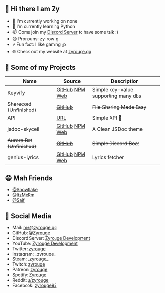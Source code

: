 ## 👋 Hi there I am Zy

- 🔭 I'm currently working on none
- 🌱 I’m currently learning Python
- 📫 Come join my [Discord Server](https://zyrouge.gq/discord) to have some talk :)
- 😄 Pronouns: zy-row-g
- ⚡ Fun fact: I like gaming ;p
- 🌐 Check out my website at [zyrouge.gq](https://zyrouge.gq/)

## 🚧 Some of my Projects

Name | Source | Description
--- | --- | ---
Keyvify | [GitHub](https://github.com/zyrouge/Keyvify) [NPM](https://npmjs.com/keyvify) [Web](https://keyvify.js.org) | Simple key-value supporting many dbs
~~Sharecord (Unfinished)~~ | ~~[GitHub](https://github.com/zyrouge/sharecord)~~ | ~~File Sharing Made Easy~~
API | [URL](https://dev.zyrouge.gq/api) | Simple API :thinking:
jsdoc-skyceil | [GitHub](https://github.com/zyrouge/jsdoc-skyceil) [NPM](https://npmjs.com/jsdoc-skyceil) [Web](https://jsdoc-skyceil.zyrouge.gq) | A Clean JSDoc theme
~~Aurora Bot (Unfinished)~~ | ~~[GitHub](https://github.com/zyrouge/aurora-bot)~~ | ~~Simple Discord Boat~~
genius-lyrics | [GitHub](https://github.com/zyrouge/genius-lyrics) [NPM](https://npmjs.com/genius-lyrics) [Web](https://genius-lyrics.zyrouge.gq) | Lyrics fetcher

## 😄 Mah Friends

- [@Snowflake](https://github.com/Snowflake107)
- [@ItzMeRm](https://github.com/ItzMeRM)
- [@Saif](https://github.com/thanos783)

## 📙 Social Media

- Mail: me@zyrouge.gq
- GitHub: [@Zyrouge](https://github.com/zyrouge)
- Discord Server: [Zyrouge Development](https://zyrouge.gq/discord)
- YouTube: [Zyrouge Development](https://zyrouge.gq/youtube)
- Twitter: [zyrouge](https://twitter.com/_zyrouge_)
- Instagram: [\_zyrouge\_](https://instagram.com/_zyrouge_)
- Steam: [\_zyrouge\_](https://steamcommunity.com/id/_zyrouge_)
- Twitch: [zyrouge](https://www.twitch.tv/zyrouge)
- Patreon: [zyrouge](https://zyrouge.gq/patreon)
- Spotify: [Zyrouge](https://open.spotify.com/playlist/3RSl8EyfAO6kdpODN0jDfl?si=XgKkDqf0Rt6m9y2yERzEFA)
- Reddit: [u/zyrouge](https://www.reddit.com/user/zyrouge)
- Facebook: [zyrouge95](https://www.facebook.com/zyrouge95)

